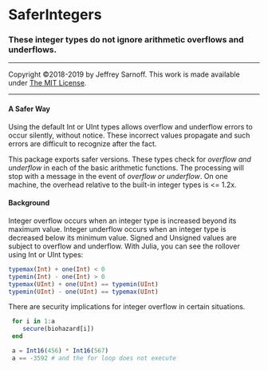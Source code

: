 # SaferIntegers
### These integer types do not ignore arithmetic overflows and underflows.

----

Copyright ©2018-2019 by Jeffrey Sarnoff. This work is made available under [The MIT License](https://opensource.org/licenses/MIT).

----

#### A Safer Way 

Using the default Int or UInt types allows overflow and underflow errors to occur silently, without notice. These incorrect values propagate and such errors are difficult to recognize after the fact.

This package exports safer versions. These types check for _overflow and underflow_ in each of the basic arithmetic functions. The processing will stop with a message in the event of _overflow or underflow_.  On one machine, the overhead relative to the built-in integer types is <= 1.2x.

#### Background

Integer overflow occurs when an integer type is increased beyond its maximum value. Integer underflow occurs when an integer type is decreased below its minimum value.  Signed and Unsigned values are subject to overflow and underflow.  With Julia, you can see the rollover using Int or UInt types:
   ```julia
   typemax(Int) + one(Int) < 0
   typemin(Int) - one(Int) > 0
   typemax(UInt) + one(UInt) == typemin(UInt)
   typemin(UInt) - one(UInt) == typemax(UInt)
   ```
There are security implications for integer overflow in certain situations.
   ```julia
    for i in 1:a
       secure(biohazard[i])
    end

    a = Int16(456) * Int16(567)
    a == -3592 # and the for loop does not execute
   ```
